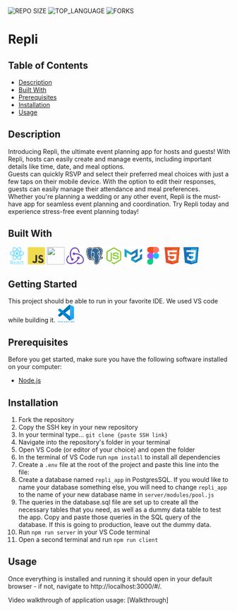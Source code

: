 ![REPO SIZE](https://img.shields.io/github/repo-size/TC-Design-Forge-Repli/Repli-RSVP?style=flat-square)
![TOP_LANGUAGE](https://img.shields.io/github/languages/top/TC-Design-Forge-Repli/Repli-RSVP?style=flat-square)
![FORKS](https://img.shields.io/github/forks/TC-Design-Forge-Repli/Repli-RSVP?style=social)

# Repli


## Table of Contents

- [Description](#description)
- [Built With](#built-with)
- [Prerequisites](#prerequisite)
- [Installation](#installation)
- [Usage](#usage)


## Description

Introducing Repli, the ultimate event planning app for hosts and guests! With Repli, hosts can easily create and manage events, including important details like time, date, and meal options. 
<br>
Guests can quickly RSVP and select their preferred meal choices with just a few taps on their mobile device. With the option to edit their responses, guests can easily manage their attendance and meal preferences. 
<br>
Whether you're planning a wedding or any other event, Repli is the must-have app for seamless event planning and coordination. Try Repli today and experience stress-free event planning today!


## Built With

<a href="https://reactjs.org/"><img src="https://raw.githubusercontent.com/devicons/devicon/master/icons/react/react-original-wordmark.svg" height="40px" width="40px" /></a>
<a href="https://www.w3schools.com/js/default.asp"><img src="https://raw.githubusercontent.com/devicons/devicon/master/icons/javascript/javascript-original.svg" height="40px" width="40px" /></a>
<a href="https://interactive.twilio.com/email-brand-signup-sales?utm_source=google&utm_medium=cpc&utm_term=sendgrid%20api&utm_campaign=SendGrid_G_S_NAMER_Brand_Tier1&cq_plac=&cq_net=g&cq_pos=&cq_med=&cq_plt=gp&gclid=CjwKCAjwzuqgBhAcEiwAdj5dRktp_EboiSvLP1i00EvGuteMYcPif46CLchL80n5KhnmpOZ8TeQ2ehoCShgQAvD_BwE"><img src="https://sendgrid.com/wp-content/themes/sgdotcom/pages/resource/brand/2016/SendGrid-Logomark.png" height="40px" width="40px" /></a>
<a href="https://redux.js.org/"><img src="https://raw.githubusercontent.com/devicons/devicon/master/icons/redux/redux-original.svg" height="40px" width="40px" /></a>
<a href="https://www.postgresql.org/"><img src="https://raw.githubusercontent.com/devicons/devicon/master/icons/postgresql/postgresql-original.svg" height="40px" width="40px" /></a>
<a href="https://nodejs.org/en/"><img src="https://github.com/devicons/devicon/blob/master/icons/nodejs/nodejs-plain.svg" height="40px" width="40px" /></a>
<a href="https://material-ui.com/"><img src="https://raw.githubusercontent.com/devicons/devicon/master/icons/materialui/materialui-original.svg" height="40px" width="40px" /></a>
<a href="https://www.figma.com/?fuid="><img src="https://github.com/devicons/devicon/blob/master/icons/figma/figma-original.svg" height="40px" width="40px" /></a>
<a href="https://www.w3schools.com/html/"><img src="https://raw.githubusercontent.com/devicons/devicon/master/icons/html5/html5-original.svg" height="40px" width="40px" /></a>
<a href="https://www.w3schools.com/w3css/defaulT.asp"><img src="https://raw.githubusercontent.com/devicons/devicon/master/icons/css3/css3-original.svg" height="40px" width="40px" /></a>


## Getting Started

This project should be able to run in your favorite IDE. We used VS code while building it. 
<a href="https://code.visualstudio.com/"><img src="https://github.com/devicons/devicon/blob/master/icons/vscode/vscode-original-wordmark.svg" height="40px" width="40px" /></a>


## Prerequisites
Before you get started, make sure you have the following software installed on your computer:

- [Node.js](https://nodejs.org/en/)


## Installation

1. Fork the repository
2. Copy the SSH key in your new repository
3. In your terminal type...  `git clone {paste SSH link}`
4. Navigate into the repository's folder in your terminal
5. Open VS Code (or editor of your choice) and open the folder
6. In the terminal of VS Code run `npm install` to install all dependencies
7. Create a `.env` file at the root of the project and paste this line into the file:
8. Create a database named `repli_app` in PostgresSQL.
If you would like to name your database something else, you will need to change `repli_app` to the name of your new database name in `server/modules/pool.js`
9. The queries in the database.sql file are set up to create all the necessary tables that you need, as well as a dummy data table to test the app. Copy and paste those queries in the SQL query of the database. If this is going to production, leave out the dummy data.
10. Run `npm run server` in your VS Code terminal
11. Open a second terminal and run `npm run client`


## Usage

Once everything is installed and running it should open in your default browser - if not, navigate to http://localhost:3000/#/.

Video walkthrough of application usage: [Walkthrough]